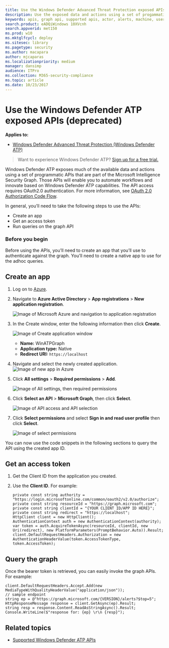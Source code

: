 ```yaml
---
title: Use the Windows Defender Advanced Threat Protection exposed APIs  
description: Use the exposed data and actions using a set of progammatic APIs that are part of the Microsoft Intelligence Security Graph.
keywords: apis, graph api, supported apis, actor, alerts, machine, user, domain, ip, file
search.product: eADQiWindows 10XVcnh
search.appverid: met150
ms.prod: w10
ms.mktglfcycl: deploy
ms.sitesec: library
ms.pagetype: security
ms.author: macapara
author: mjcaparas
ms.localizationpriority: medium
manager: dansimp
audience: ITPro
ms.collection: M365-security-compliance 
ms.topic: article
ms.date: 10/23/2017
---
```


# Use the Windows Defender ATP exposed APIs (deprecated)

**Applies to:**


- [Windows Defender Advanced Threat Protection (Windows Defender ATP)](https://wincom.blob.core.windows.net/documents/Windows10_Commercial_Comparison.pdf)



>Want to experience Windows Defender ATP? [Sign up for a free trial.](https://www.microsoft.com/en-us/WindowsForBusiness/windows-atp?ocid=docs-wdatp-exposedapis-abovefoldlink) 

Windows Defender ATP exposes much of the available data and actions using a set of programmatic APIs that are part of the Microsoft Intelligence Security Graph. Those APIs will enable you to automate workflows and innovate based on Windows Defender ATP capabilities. The API access requires OAuth2.0 authentication. For more information, see [OAuth 2.0 Authorization Code Flow](https://docs.microsoft.com/azure/active-directory/develop/active-directory-v2-protocols-oauth-code).

In general, you’ll need to take the following steps to use the APIs:
-	Create an app
-	Get an access token
-	Run queries on the graph API

### Before you begin
Before using the APIs, you’ll need to create an app that you’ll use to authenticate against the graph. You’ll need to create a native app to use for the adhoc queries. 

## Create an app

1.	Log on to [Azure](https://portal.azure.com).

2.	Navigate to **Azure Active Directory** > **App registrations** > **New application registration**. 

    ![Image of Microsoft Azure and navigation to application registration](images/atp-azure-new-app.png)

3.	In the Create window, enter the following information then click **Create**.

    ![Image of Create application window](images/atp-azure-create.png)

    - **Name:** WinATPGraph
    - **Application type:** Native
    - **Redirect URI:** `https://localhost`


4.	Navigate and select the newly created application.
    ![Image of new app in Azure](images/atp-azure-atp-app.png)

5.	Click **All settings** > **Required permissions** > **Add**.

    ![Image of All settings, then required permissions](images/atp-azure-required-permissions.png)

6.	Click **Select an API** > **Microsoft Graph**, then click **Select**.

    ![Image of API access and API selection](images/atp-azure-api-access.png)


7. Click **Select permissions** and select **Sign in and read user profile** then click **Select**.

    ![Image of select permissions](images/atp-azure-select-permissions.png)

You can now use the code snippets in the following sections to query the API using the created app ID.

## Get an access token
1.	Get the Client ID from the application you created.

2. Use the **Client ID**. For example:
    ```
    private const string authority = "https://login.microsoftonline.com/common/oauth2/v2.0/authorize";
    private const string resourceId = "https://graph.microsoft.com";
    private const string clientId = "{YOUR CLIENT ID/APP ID HERE}";
    private const string redirect = "https://localhost"; 
    HttpClient client = new HttpClient();
    AuthenticationContext auth = new AuthenticationContext(authority);
    var token = auth.AcquireTokenAsync(resourceId, clientId, new Uri(redirect), new PlatformParameters(PromptBehavior.Auto)).Result;
    client.DefaultRequestHeaders.Authorization = new AuthenticationHeaderValue(token.AccessTokenType, token.AccessToken);
    ```

## Query the graph
Once the bearer token is retrieved, you can easily invoke the graph APIs. For example:

```
client.DefaultRequestHeaders.Accept.Add(new MediaTypeWithQualityHeaderValue("application/json")); 
// sample endpoint
string ep = @"https://graph.microsoft.com/{VERSION}/alerts?$top=5";
HttpResponseMessage response = client.GetAsync(ep).Result;
string resp = response.Content.ReadAsStringAsync().Result;
Console.WriteLine($"response for: {ep} \r\n {resp}");
```


## Related topics
- [Supported Windows Defender ATP APIs](supported-apis-windows-defender-advanced-threat-protection.md)
